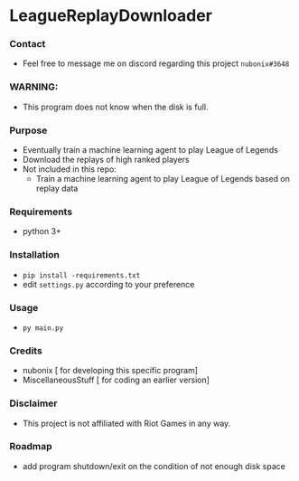 # LeagueReplayDownloader


### Contact

- Feel free to message me on discord regarding this project `nubonix#3648`

### WARNING:
- This program does not know when the disk is full.

### Purpose

- Eventually train a machine learning agent to play League of Legends
- Download the replays of high ranked players
- Not included in this repo:
  - Train a machine learning agent to play League of Legends based on replay data
  

### Requirements

- python 3+

### Installation

- `pip install -requirements.txt` 
- edit `settings.py` according to your preference

### Usage

- `py main.py`

### Credits

- nubonix [ for developing this specific program]
- MiscellaneousStuff [ for coding an earlier version]

### Disclaimer
- This project is not affiliated with Riot Games in any way.


### Roadmap

- add program shutdown/exit on the condition of not enough disk space

